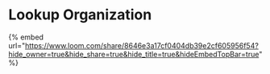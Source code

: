 # Lookup Organization

{% embed url="https://www.loom.com/share/8646e3a17cf0404db39e2cf605956f54?hide_owner=true&hide_share=true&hide_title=true&hideEmbedTopBar=true" %}
